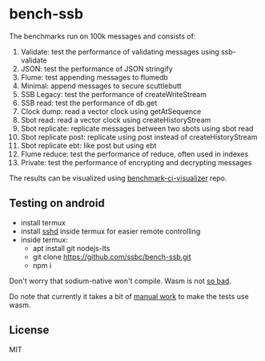 # bench-ssb

The benchmarks run on 100k messages and consists of:

1. Validate: test the performance of validating messages using ssb-validate
2. JSON: test the performance of JSON stringify
3. Flume: test appending messages to flumedb
4. Minimal: append messages to secure scuttlebutt
5. SSB Legacy: test the performance of createWriteStream
6. SSB read: test the performance of db.get
7. Clock dump: read a vector clock using getAtSequence
8. Sbot read: read a vector clock using createHistoryStream
9. Sbot replicate: replicate messages between two sbots using sbot read
10. Sbot replicate post: replicate using post instead of createHistoryStream
11. Sbot replicate ebt: like post but using ebt
12. Flume reduce: test the performance of reduce, often used in indexes
13. Private: test the performance of encrypting and decrypting messages

The results can be visualized using
[benchmark-ci-visualizer](https://github.com/ssbc/benchmark-ci-visualizer)
repo.

## Testing on android

- install termux
- install [sshd](https://glow.li/technology/2015/11/06/run-an-ssh-server-on-your-android-with-termux/) inside termux for easier remote controlling
- inside termux:
  - apt install git nodejs-lts
  - git clone https://github.com/ssbc/bench-ssb.git
  - npm i

Don't worry that sodium-native won't compile. Wasm is not [so bad](https://github.com/ssbc/bench-ssb/issues/5).

Do note that currently it takes a bit of [manual
work](https://github.com/dominictarr/sodium-browserify/issues/5) to
make the tests use wasm.

## License

MIT
